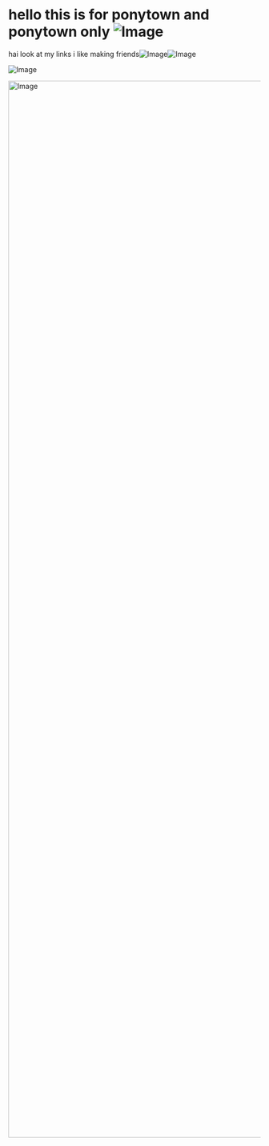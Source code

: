 # hello this is for ponytown and ponytown only ![Image](https://github.com/user-attachments/assets/c47a6210-975c-4b75-8f5b-90bbb1cbc16a)

hai look at my links i like making friends![Image](https://github.com/user-attachments/assets/33504ad9-c9b6-4109-8605-bbf5f03aff38)![Image](https://github.com/user-attachments/assets/8fbaed72-2ea7-4c58-8091-0ea785b4c396)

![Image](https://github.com/user-attachments/assets/1311500f-0387-45c3-a5d8-c9e14a536612)


  <img width="1108" height="2110" alt="Image" src="https://github.com/user-attachments/assets/9dc72889-e5a1-4836-9f02-d87d5c6e9b4d" />
